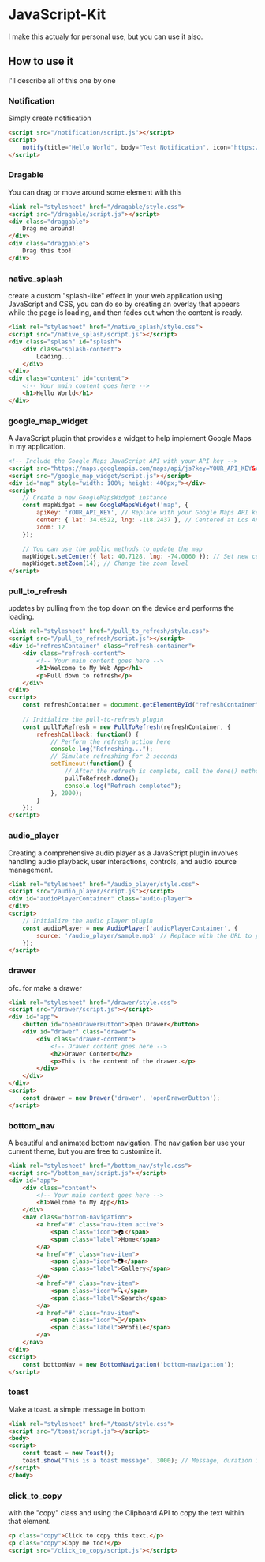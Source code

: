 # JavaScript-Kit
I make this actualy for personal use, but you can use it also.

## How to use it
I'll describe all of this one by one

### Notification
Simply create notification
```html
<script src="/notification/script.js"></script>
<script>
    notify(title="Hello World", body="Test Notification", icon="https://avatars.githubusercontent.com/u/33319709?v=4");
</script>
```

### Dragable
You can drag or move around some element with this
```html
<link rel="stylesheet" href="/dragable/style.css">
<script src="/dragable/script.js"></script>
<div class="draggable">
    Drag me around!
</div>
<div class="draggable">
    Drag this too!
</div>
```

### native_splash
create a custom "splash-like" effect in your web application using JavaScript and CSS, you can do so by creating an overlay that appears while the page is loading, and then fades out when the content is ready.
```html
<link rel="stylesheet" href="/native_splash/style.css">
<script src="/native_splash/script.js"></script>
<div class="splash" id="splash">
    <div class="splash-content">
        Loading...
    </div>
</div>
<div class="content" id="content">
    <!-- Your main content goes here -->
    <h1>Hello World</h1>
</div>
```

### google_map_widget
A JavaScript plugin that provides a widget to help implement Google Maps in my application.
```html
<!-- Include the Google Maps JavaScript API with your API key -->
<script src="https://maps.googleapis.com/maps/api/js?key=YOUR_API_KEY&callback=initMap" async defer></script>
<script src="/google_map_widget/script.js"></script>
<div id="map" style="width: 100%; height: 400px;"></div>
<script>
    // Create a new GoogleMapsWidget instance
    const mapWidget = new GoogleMapsWidget('map', {
        apiKey: 'YOUR_API_KEY', // Replace with your Google Maps API key
        center: { lat: 34.0522, lng: -118.2437 }, // Centered at Los Angeles
        zoom: 12
    });

    // You can use the public methods to update the map
    mapWidget.setCenter({ lat: 40.7128, lng: -74.0060 }); // Set new center
    mapWidget.setZoom(14); // Change the zoom level
</script>
```

### pull_to_refresh
updates by pulling from the top down on the device and performs the loading.
```html
<link rel="stylesheet" href="/pull_to_refresh/style.css">
<script src="/pull_to_refresh/script.js"></script>
<div id="refreshContainer" class="refresh-container">
    <div class="refresh-content">
        <!-- Your main content goes here -->
        <h1>Welcome to My Web App</h1>
        <p>Pull down to refresh</p>
    </div>
</div>
<script>
    const refreshContainer = document.getElementById("refreshContainer");
    
    // Initialize the pull-to-refresh plugin
    const pullToRefresh = new PullToRefresh(refreshContainer, {
        refreshCallback: function() {
            // Perform the refresh action here
            console.log("Refreshing...");
            // Simulate refreshing for 2 seconds
            setTimeout(function() {
                // After the refresh is complete, call the done() method
                pullToRefresh.done();
                console.log("Refresh completed");
            }, 2000);
        }
    });
</script>
```

### audio_player
Creating a comprehensive audio player as a JavaScript plugin involves handling audio playback, user interactions, controls, and audio source management.
```html
<link rel="stylesheet" href="/audio_player/style.css">
<script src="/audio_player/script.js"></script>
<div id="audioPlayerContainer" class="audio-player">
</div>
<script>
    // Initialize the audio player plugin
    const audioPlayer = new AudioPlayer('audioPlayerContainer', {
        source: '/audio_player/sample.mp3' // Replace with the URL to your audio file
    });
</script>
```

### drawer
ofc. for make a drawer
```html
<link rel="stylesheet" href="/drawer/style.css">
<script src="/drawer/script.js"></script>
<div id="app">
    <button id="openDrawerButton">Open Drawer</button>
    <div id="drawer" class="drawer">
        <div class="drawer-content">
            <!-- Drawer content goes here -->
            <h2>Drawer Content</h2>
            <p>This is the content of the drawer.</p>
        </div>
    </div>
</div>
<script>
    const drawer = new Drawer('drawer', 'openDrawerButton');
</script>
```

### bottom_nav
A beautiful and animated bottom navigation. The navigation bar use your current theme, but you are free to customize it.
```html
<link rel="stylesheet" href="/bottom_nav/style.css">
<script src="/bottom_nav/script.js"></script>
<div id="app">
    <div class="content">
        <!-- Your main content goes here -->
        <h1>Welcome to My App</h1>
    </div>
    <nav class="bottom-navigation">
        <a href="#" class="nav-item active">
            <span class="icon">🏠</span>
            <span class="label">Home</span>
        </a>
        <a href="#" class="nav-item">
            <span class="icon">📷</span>
            <span class="label">Gallery</span>
        </a>
        <a href="#" class="nav-item">
            <span class="icon">🔍</span>
            <span class="label">Search</span>
        </a>
        <a href="#" class="nav-item">
            <span class="icon">👤</span>
            <span class="label">Profile</span>
        </a>
    </nav>
</div>
<script>
    const bottomNav = new BottomNavigation('bottom-navigation');
</script>
```
### toast
Make a toast. a simple message in bottom
```html
<link rel="stylesheet" href="/toast/style.css">
<script src="/toast/script.js"></script>
<body>
<script>
    const toast = new Toast();
    toast.show("This is a toast message", 3000); // Message, duration in milliseconds
</script>
</body>
```

### click_to_copy
with the "copy" class and using the Clipboard API to copy the text within that element.
```html
<p class="copy">Click to copy this text.</p>
<p class="copy">Copy me too!</p>
<script src="/click_to_copy/script.js"></script>
```